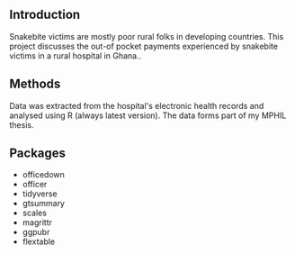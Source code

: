 ## Introduction
Snakebite victims are mostly poor rural folks in developing countries. This project discusses the out-of pocket payments experienced by snakebite victims in a rural hospital in Ghana..

## Methods
Data was extracted from the hospital's electronic health records and analysed using R (always latest version). The data forms part of my MPHIL thesis.

## Packages
- officedown
- officer
- tidyverse
- gtsummary
- scales
- magrittr
- ggpubr
- flextable
